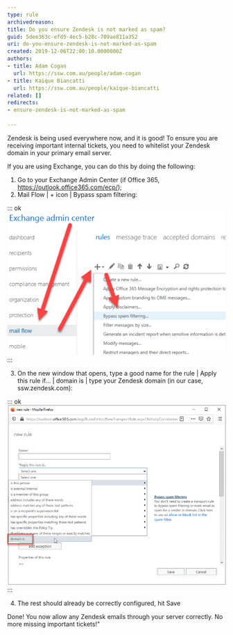 ```yaml
---
type: rule
archivedreason: 
title: Do you ensure Zendesk is not marked as spam?
guid: 5dee363c-efd5-4ec5-b28c-709ae811a352
uri: do-you-ensure-zendesk-is-not-marked-as-spam
created: 2019-12-06T22:00:10.0000000Z
authors:
- title: Adam Cogan
  url: https://ssw.com.au/people/adam-cogan
- title: Kaique Biancatti
  url: https://ssw.com.au/people/kaique-biancatti
related: []
redirects:
- ensure-zendesk-is-not-marked-as-spam

---
```


Zendesk is being used everywhere now, and it is good! To ensure you are receiving important internal tickets, you need to whitelist your Zendesk domain in your primary email server.

<!--endintro-->

If you are using Exchange, you can do this by doing the following:

1. Go to your Exchange Admin Center (if Office 365, https://outlook.office365.com/ecp/);
2. Mail Flow | + icon | Bypass spam filtering:


::: ok  
![Figure: Bypass spam filtering setting in Exchange](bypass-spam-filtering.png)  
:::

3. On the new window that opens, type a good name for the rule | Apply this rule if... | domain is | type your Zendesk domain (in our case, ssw.zendesk.com):


::: ok  
![Figure: Adding domain to bypass list](adding-domain-to-bypass-list.png)  
:::

4. The rest should already be correctly configured, hit Save

Done! You now allow any Zendesk emails through your server correctly. No more missing important tickets!"
